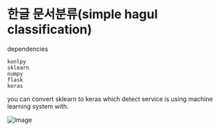 # 한글 문서분류(simple hagul classification)

dependencies
```
konlpy
sklearn
numpy
flask
keras
```

you can convert sklearn to keras
which detect service is using
machine learning system with.

![Image](https://raw.githubusercontent.com/jasuil/hangul_classification/blob/master/캡처.JPG)
